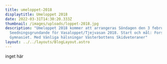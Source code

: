 ```yaml
---
title: umeloppet-2018
displaytitle: Umeloppet 2018
date: 2022-03-31T14:30:20.333Z
thumbnail: /images/uploads/loppet-2018.jpg
description: "Umeloppet 2018 kommer att arrangeras Söndagen den 3 februari 2018.
  Seedningsgrundande för Vasaloppet/Tjejvasan 2018. Start och mål: Forslunda
  Gymnasiet. Med Vänliga hälsningar Västerbottens Skidveteraner"
layout: ../../layouts/BlogLayout.astro
---
```

inget här